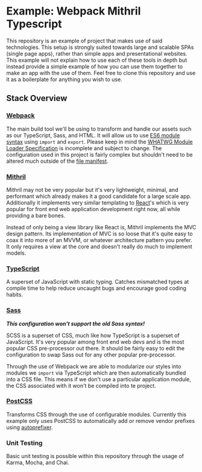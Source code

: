 # Example: Webpack Mithril Typescript

This repository is an example of project that makes use of said technologies. This setup is strongly suited towards large and scalable SPAs (single page apps), rather than simple apps and presentational websites. This example will not explain how to use each of these tools in depth but instead provide a simple example of how you can use them together to make an app with the use of them. Feel free to clone this repository and use it as a boilerplate for anything you wish to use.



## Stack Overview

### [Webpack](https://webpack.github.io/)
The main build tool we'll be using to transform and handle our assets such as our TypeScript, Sass, and HTML. It will allow us to use [ES6 module syntax](https://strongloop.com/strongblog/an-introduction-to-javascript-es6-modules/) using `import` and `export`. Please keep in mind the [WHATWG Module Loader Specification](https://whatwg.github.io/loader/) is incomplete and subject to change. The configuration used in this project is fairly complex but shouldn't need to be altered much outside of the [file manifest](https://github.com/mpalmr/webpack-mithril-typescript-example/blob/master/buildConfig/manifest.json).


### [Mithril](mithril.js.org)
Mithril may not be very popular but it's very lightweight, minimal, and performant which already makes it a good candidate for a large scale app. Additionally it implements very similar templating to [React](https://facebook.github.io/react/)'s which is very popular for front end web application development right now, all while providing a bare bones.

Instead of only being a view library like React is, Mithril implements the MVC design pattern. Its implementation of MVC is so loose that it's quite easy to coax it into more of an MVVM, or whatever architecture pattern you prefer. It only requires a view at the core and doesn't really do much to implement models.


### [TypeScript](https://www.typescriptlang.org/)
A superset of JavaScript with static typing. Catches mismatched types at compile time to help reduce uncaught bugs and encourage good coding habits.


### [Sass](http://sass-lang.com/)

***This configuration won't support the old Sass syntax!***

SCSS is a superset of CSS, much like how TypeScript is a superset of JavaScript. It's very popular among front end web devs and is the most popular CSS pre-processor out there. It should be fairly easy to edit the configuration to swap Sass out for any other popular pre-processor.

Through the use of Webpack we are able to modularize our styles into modules we `import` via TypeScript which are then automatically bundled into a CSS file. This means if we don't use a particular application module, the CSS associated with it won't be compiled into te project.


### [PostCSS](http://postcss.org/)
Transforms CSS through the use of configurable modules. Currently this example only uses PostCSS to automatically add or remove vendor prefixes using [autoprefixer](https://github.com/postcss/autoprefixer).


### Unit Testing
Basic unit testing is possible within this repository through the usage of Karma, Mocha, and Chai.
